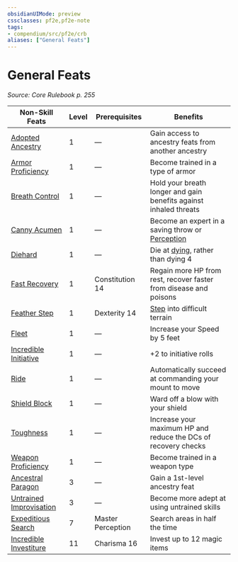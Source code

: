 ```yaml
---
obsidianUIMode: preview
cssclasses: pf2e,pf2e-note
tags:
- compendium/src/pf2e/crb
aliases: ["General Feats"]
---
```

# General Feats  
*Source: Core Rulebook p. 255*  

| Non-Skill Feats | Level | Prerequisites | Benefits |
|-----------------|-------|---------------|----------|
| [Adopted Ancestry](compendium/feats/adopted-ancestry.md) | 1 | — | Gain access to ancestry feats from another ancestry |
| [Armor Proficiency](compendium/feats/armor-proficiency.md) | 1 | — | Become trained in a type of armor |
| [Breath Control](compendium/feats/breath-control.md) | 1 | — | Hold your breath longer and gain benefits against inhaled threats |
| [Canny Acumen](compendium/feats/canny-acumen.md) | 1 | — | Become an expert in a saving throw or [Perception](compendium/skills.md#Perception) |
| [Diehard](compendium/feats/diehard.md) | 1 | — | Die at [dying](rules/conditions.md#Dying), rather than dying 4 |
| [Fast Recovery](compendium/feats/fast-recovery.md) | 1 | Constitution 14 | Regain more HP from rest, recover faster from disease and poisons |
| [Feather Step](compendium/feats/feather-step.md) | 1 | Dexterity 14 | [Step](rules/actions/step.md) into difficult terrain |
| [Fleet](compendium/feats/fleet.md) | 1 | — | Increase your Speed by 5 feet |
| [Incredible Initiative](compendium/feats/incredible-initiative.md) | 1 | — | +2 to initiative rolls |
| [Ride](compendium/feats/ride.md) | 1 | — | Automatically succeed at commanding your mount to move |
| [Shield Block](compendium/feats/shield-block.md) | 1 | — | Ward off a blow with your shield |
| [Toughness](compendium/feats/toughness.md) | 1 | — | Increase your maximum HP and reduce the DCs of recovery checks |
| [Weapon Proficiency](compendium/feats/weapon-proficiency.md) | 1 | — | Become trained in a weapon type |
| [Ancestral Paragon](compendium/feats/ancestral-paragon.md) | 3 | — | Gain a 1st-level ancestry feat |
| [Untrained Improvisation](compendium/feats/untrained-improvisation.md) | 3 | — | Become more adept at using untrained skills |
| [Expeditious Search](compendium/feats/expeditious-search.md) | 7 | Master Perception | Search areas in half the time |
| [Incredible Investiture](compendium/feats/incredible-investiture.md) | 11 | Charisma 16 | Invest up to 12 magic items |